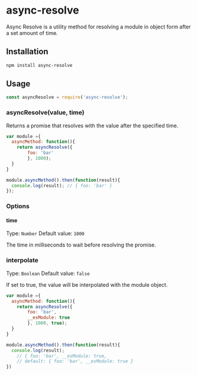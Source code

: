 # async-resolve
Async Resolve is a utility method for resolving a module in object 
form after a set amount of time.

## Installation
```bash
npm install async-resolve
```

## Usage
```javascript
const asyncResolve = require('async-resolve');
```

### asyncResolve(value, time)
Returns a promise that resolves with the value after the specified time.

```javascript
var module ={
  asyncMethod: function(){
    return asyncResolve({
        foo: 'bar'
        }, 1000);
  }
}

module.asyncMethod().then(function(result){
  console.log(result); // { foo: 'bar' }
});

```
### Options
#### time
Type: `Number`
Default value: `1000`

The time in milliseconds to wait before resolving the promise.

### interpolate
Type: `Boolean`
Default value: `false`

If set to true, the value will be interpolated with the module object.

```javascript
var module ={
  asyncMethod: function(){
    return asyncResolve({
        foo: 'bar',
        __esModule: true
        }, 1000, true);
  }
}

module.asyncMethod().then(function(result){
  console.log(result); 
    // { foo: 'bar', __esModule: true,
    // default: { foo: 'bar', __esModule: true }
})


```
